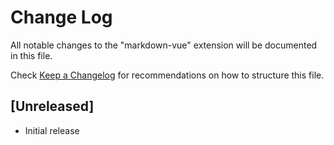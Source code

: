 # Change Log

All notable changes to the "markdown-vue" extension will be documented in this file.

Check [Keep a Changelog](http://keepachangelog.com/) for recommendations on how to structure this file.

## [Unreleased]

- Initial release